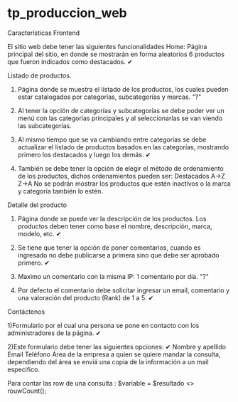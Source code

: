 # tp_produccion_web

Características Frontend 

El sitio web debe tener las siguientes funcionalidades
Home:
Página principal del sitio, en donde se mostrarán en forma aleatorios 6 productos que fueron indicados como destacados. ✔

Listado de productos.
1) Página donde se muestra el listado de los productos, los cuales pueden estar catalogados por categorías, subcategorías y marcas. "?"

2) Al tener la opción de categorías y subcategorías se debe poder ver un menú con las categorías principales y al seleccionarlas se van viendo las 	  subcategorías.

3) Al mismo tiempo que se va cambiando entre categorías se debe actualizar el listado de productos basados en las categorías, mostrando primero  	los destacados y luego los demás. ✔

4) También se debe tener la opción de elegir el método de ordenamiento de los productos, dichos ordenamientos pueden ser:
	Destacados
	A->Z
	Z->A
	No se podrán mostrar los productos que estén inactivos o la marca y categoría también lo estén.


Detalle del producto
1) Página donde se puede ver la descripción de los productos. Los productos deben tener como base el nombre, descripción, marca, modelo, etc. ✔

2) Se tiene que tener la opción de poner comentarios, cuando es ingresado no debe publicarse a primera sino que debe ser aprobado primero. ✔

3) Maximo un comentario con la misma IP: 1 comentario por día. "?"

4) Por defecto el comentario debe solicitar ingresar un email, comentario y una valoración del producto (Rank) de 1 a 5. ✔

Contáctenos

1)Formulario por el cual una persona se pone en contacto con los administradores de la página. ✔

2)Este formulario debe tener las siguientes opciones: ✔
	Nombre y apellido
	Email
	Teléfono
	Área de la empresa a quien se quiere mandar la consulta, dependiendo del área se enviá una copia de la información a un mail especifico.

Para contar las row de una consulta : $variable = $resultado <> rouwCount();